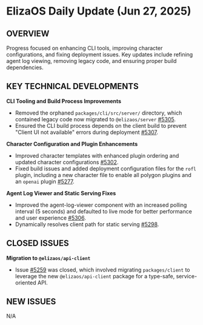 # ElizaOS Daily Update (Jun 27, 2025)

## OVERVIEW
Progress focused on enhancing CLI tools, improving character configurations, and fixing deployment issues. Key updates include refining agent log viewing, removing legacy code, and ensuring proper build dependencies.

## KEY TECHNICAL DEVELOPMENTS

**CLI Tooling and Build Process Improvements**
*   Removed the orphaned `packages/cli/src/server/` directory, which contained legacy code now migrated to `@elizaos/server`  [#5305](https://github.com/elizaos/eliza/pull/5305).
*   Ensured the CLI build process depends on the client build to prevent "Client UI not available" errors during deployment [#5307](https://github.com/elizaos/eliza/pull/5307).

**Character Configuration and Plugin Enhancements**
*   Improved character templates with enhanced plugin ordering and updated character configurations [#5302](https://github.com/elizaos/eliza/pull/5302).
*   Fixed build issues and added deployment configuration files for the `rofl` plugin, including a new character file to enable all polygon plugins and an `openai` plugin [#5277](https://github.com/elizaos/eliza/pull/5277).

**Agent Log Viewer and Static Serving Fixes**
*   Improved the agent-log-viewer component with an increased polling interval (5 seconds) and defaulted to live mode for better performance and user experience [#5306](https://github.com/elizaos/eliza/pull/5306).
*   Dynamically resolves client path for static serving [#5298](https://github.com/elizaos/eliza/pull/5298).

## CLOSED ISSUES

**Migration to `@elizaos/api-client`**
*   Issue [#5259](https://github.com/elizaos/eliza/issues/5259) was closed, which involved migrating `packages/client` to leverage the new `@elizaos/api-client` package for a type-safe, service-oriented API.

## NEW ISSUES

N/A
